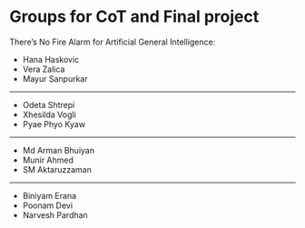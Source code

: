 # Groups for CoT and Final project

There’s No Fire Alarm for Artificial General Intelligence:
- Hana Haskovic
- Vera Zalica
- Mayur Sanpurkar

---

- Odeta Shtrepi
- Xhesilda Vogli
- Pyae Phyo Kyaw

---

- Md Arman Bhuiyan
- Munir Ahmed
- SM Aktaruzzaman

---

- Biniyam Erana
- Poonam Devi
- Narvesh Pardhan

